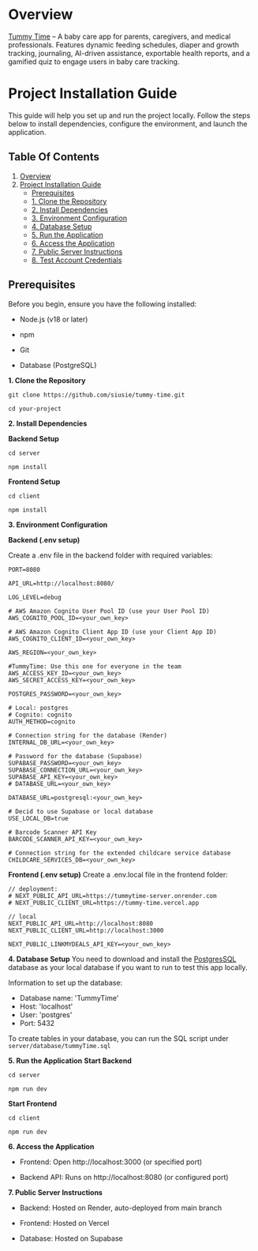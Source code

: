 # Overview

[Tummy Time](https://team-06-prj-666-winter-2025.vercel.app/) – A baby care app for parents, caregivers, and medical professionals. Features dynamic feeding schedules, diaper and growth tracking, journaling, AI-driven assistance, exportable health reports, and a gamified quiz to engage users in baby care tracking.

# Project Installation Guide

This guide will help you set up and run the project locally. Follow the steps below to install dependencies, configure the environment, and launch the application.

## Table Of Contents

1. [Overview](#overview)
2. [Project Installation Guide](#project-installation-guide)
   - [Prerequisites](#prerequisites)
   - [1. Clone the Repository](#1-clone-the-repository)
   - [2. Install Dependencies](#2-install-dependencies)
   - [3. Environment Configuration](#3-environment-configuration)
   - [4. Database Setup](#4-database-setup)
   - [5. Run the Application](#5-run-the-application)
   - [6. Access the Application](#6-access-the-application)
   - [7. Public Server Instructions](#7-public-server-instructions)
   - [8. Test Account Credentials](#8-test-account-credentials)

## Prerequisites

Before you begin, ensure you have the following installed:

- Node.js (v18 or later)

- npm

- Git

- Database (PostgreSQL)

**1. Clone the Repository**

```
git clone https://github.com/siusie/tummy-time.git

cd your-project
```

**2. Install Dependencies**

**Backend Setup**

```
cd server

npm install
```

**Frontend Setup**

```
cd client

npm install
```

**3. Environment Configuration**

**Backend (.env setup)**

Create a .env file in the backend folder with required variables:

```
PORT=8080

API_URL=http://localhost:8080/

LOG_LEVEL=debug

# AWS Amazon Cognito User Pool ID (use your User Pool ID)
AWS_COGNITO_POOL_ID=<your_own_key>

# AWS Amazon Cognito Client App ID (use your Client App ID)
AWS_COGNITO_CLIENT_ID=<your_own_key>

AWS_REGION=<your_own_key>

#TummyTime: Use this one for everyone in the team
AWS_ACCESS_KEY_ID=<your_own_key>
AWS_SECRET_ACCESS_KEY=<your_own_key>

POSTGRES_PASSWORD=<your_own_key>

# Local: postgres
# Cognito: cognito
AUTH_METHOD=cognito

# Connection string for the database (Render)
INTERNAL_DB_URL=<your_own_key>

# Password for the database (Supabase)
SUPABASE_PASSWORD=<your_own_key>
SUPABASE_CONNECTION_URL=<your_own_key>
SUPABASE_API_KEY=<your_own_key>
# DATABASE_URL=<your_own_key>

DATABASE_URL=postgresql:<your_own_key>

# Decid to use Supabase or local database
USE_LOCAL_DB=true

# Barcode Scanner API Key
BARCODE_SCANNER_API_KEY=<your_own_key>

# Connection string for the extended childcare service database
CHILDCARE_SERVICES_DB=<your_own_key>
```

**Frontend (.env setup)**
Create a .env.local file in the frontend folder:

```
// deployment:
# NEXT_PUBLIC_API_URL=https://tummytime-server.onrender.com
# NEXT_PUBLIC_CLIENT_URL=https://tummy-time.vercel.app

// local
NEXT_PUBLIC_API_URL=http://localhost:8080
NEXT_PUBLIC_CLIENT_URL=http://localhost:3000

NEXT_PUBLIC_LINKMYDEALS_API_KEY=<your_own_key>
```

**4. Database Setup**
You need to download and install the [PostgresSQL](https://www.postgresql.org/download/) database as your local database if you want to run to test this app locally.

Information to set up the database:

- Database name: 'TummyTime'
- Host: 'localhost'
- User: 'postgres'
- Port: 5432

To create tables in your database, you can run the SQL script under `server/database/tummyTime.sql`

**5. Run the Application**
**Start Backend**

```
cd server

npm run dev
```

**Start Frontend**

```
cd client

npm run dev
```

**6. Access the Application**

- Frontend: Open http://localhost:3000 (or specified port)

- Backend API: Runs on http://localhost:8080 (or configured port)

**7. Public Server Instructions**

- Backend: Hosted on Render, auto-deployed from main branch

- Frontend: Hosted on Vercel

- Database: Hosted on Supabase
